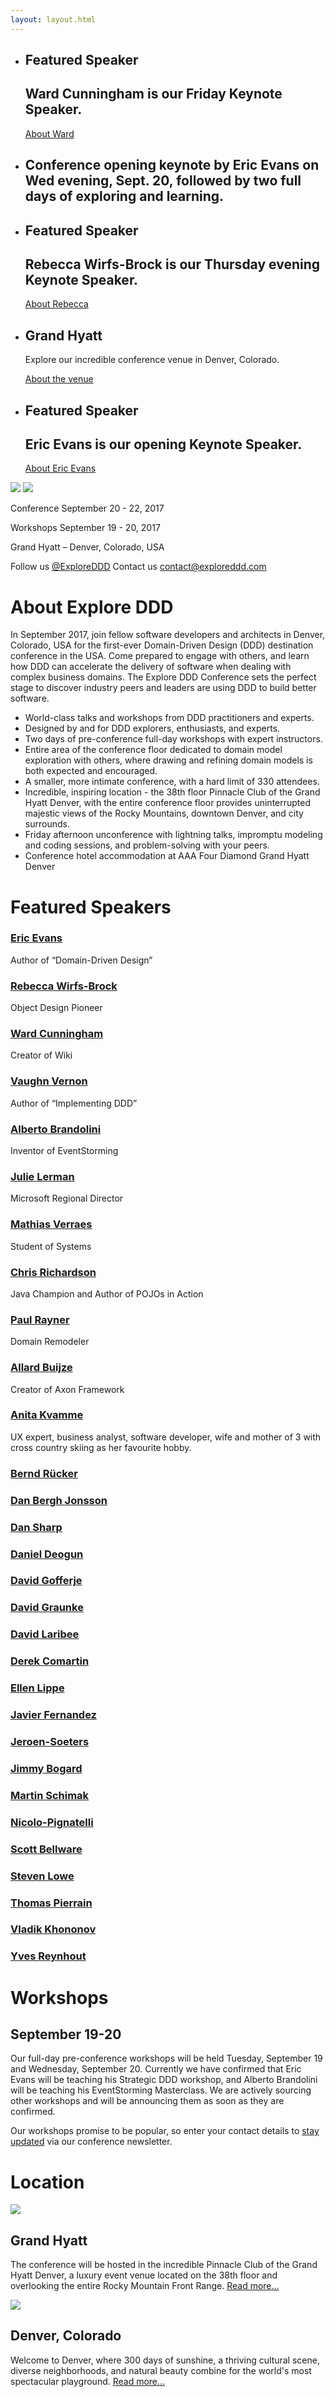 ```yaml
---
layout: layout.html
---
```


<section class="slider">
  <div class="flexslider">
    <ul class="slides">
      <li class="slide speaker ward-cunningham">
        <div class="container">
          <h1>Featured Speaker</h1>
          <h2><span>Ward Cunningham</span> is our Friday Keynote Speaker.</h2>
          <a href="speakers/ward-cunningham.html">About Ward</a>
        </div>
      </li>
      <li class="slide denver">
        <div class="container">
          <h1 class="mobile-copy">
            Conference opening keynote
            by Eric Evans on Wed evening,
            Sept. 20, followed by two
            full days of exploring and learning.
        </div>
      </li>
      <li class="slide speaker rebecca-wirfs-brock">
        <div class="container">
          <h1>Featured Speaker</h1>
          <h2><span>Rebecca Wirfs-Brock</span> is our Thursday evening Keynote Speaker.</h2>
          <a href="speakers/rebecca-wirfs-brock.html">About Rebecca</a>
        </div>
      </li>
      <li class="slide hyatt">
        <div class="container">
          <div class="hyatt-copy">
            <h1>Grand Hyatt</h1>
            <p>Explore our incredible conference venue in Denver, Colorado.</p>
            <a href="location/">About the venue</a>
          </div>
        </div>
      </li>
      <li class="slide speaker eric-evans">
        <div class="container">
          <h1>Featured Speaker</h1>
          <h2><span>Eric Evans</span> is our opening Keynote Speaker.</h2>
          <a href="speakers/eric-evans.html">About Eric Evans</a>
        </div>
      </li>
    </ul>
  </div>
  <div class="custom-navigation-container">
  <div class="custom-navigation">
    <a class="arrow left"><img src="img/slider-arrow-left.svg" /></a>
    <a class="arrow right"><img src="img/slider-arrow-right.svg" /></a>
  </div>
  </div>
</section>

<div class="container-fluid section conf-dates">
  <div class="row">
    <p class="conf-copy"><span class="conf-header">Conference</span> September 20 - 22, 2017</p>
    <p class="conf-copy"><span class="conf-header">Workshops</span> September 19 - 20, 2017</p>
    <p class="conf-copy">Grand Hyatt – Denver, Colorado, USA</p>
    <p class="conf-contact">Follow us <a href="http://twitter.com/ExploreDDD">@ExploreDDD</a>    Contact us <a href="mailto:contact@exploreddd.com">contact@exploreddd.com</a></p>
  </div>
</div>

<div class="container section about">
  <div class="row">
    <h1 class="section-header">About Explore DDD</h1>
    <p class="copy">In September 2017, join fellow software developers and architects in Denver, Colorado, USA for the first-ever Domain-Driven Design (DDD) destination conference in the USA. Come prepared to engage with others, and learn how DDD can accelerate the delivery of software when dealing with complex business domains. The Explore DDD Conference sets the perfect stage to discover industry peers and leaders are using DDD to build better software.</p>
    <ul class="copy-list">
      <li>World-class talks and workshops from DDD practitioners and experts.</li>
      <li>Designed by and for DDD explorers, enthusiasts, and experts.</li>
      <li>Two days of pre-conference full-day workshops with expert instructors.</li>
      <li>Entire area of the conference floor dedicated to domain model exploration with others, where drawing and refining domain models is both expected and encouraged.</li>
      <li>A smaller, more intimate conference, with a hard limit of 330 attendees.</li>
      <li>Incredible, inspiring location - the 38th floor Pinnacle Club of the Grand Hyatt Denver, with the entire conference floor provides uninterrupted majestic views of the Rocky Mountains, downtown Denver, and city surrounds.</li>
      <li>Friday afternoon unconference with lightning talks, impromptu modeling and coding sessions, and problem-solving with your peers.</li>
      <li>Conference hotel accommodation at AAA Four Diamond Grand Hyatt Denver</li>
    </ul>
  </div>
</div>

<div class="container section speakers">
  <h1 class="section-header">Featured Speakers</h1>
 <!--  <h2 class="section-subheader">View all speakers</h2> -->
  <div class="row">
    <div class="speaker-container">
      <a href="speakers/eric-evans.html"><div class="speaker-img eric-evans">
      </div></a>
      <h3><a class="speaker-name" href="speakers/eric-evans.html">Eric Evans</a></h3>
      <p class="speaker-details">Author of “Domain-Driven Design”</p>
    </div>
    <div class="speaker-container">
      <a href="speakers/rebecca-wirfs-brock.html"><div class="speaker-img rebecca-wirfs-brock">
      </div></a>
      <h3><a class="speaker-name" href="speakers/rebecca-wirfs-brock.html">Rebecca Wirfs-Brock</a></h3>
      <p class="speaker-details">Object Design Pioneer</p>
    </div>
    <div class="speaker-container">
      <a href="speakers/ward-cunningham.html"><div class="speaker-img ward-cunningham">
      </div></a>
      <h3><a class="speaker-name" href="speakers/ward-cunningham.html">Ward Cunningham</a></h3>
      <p class="speaker-details">Creator of Wiki</p>
    </div>
    <div class="speaker-container">
      <a href="speakers/vaughn-vernon.html"><div class="speaker-img vaughn-vernon">
      </div></a>
      <h3><a class="speaker-name" href="speakers/vaughn-vernon.html">Vaughn Vernon</a></h3>
      <p class="speaker-details">Author of “Implementing DDD”</p>
    </div>
  </div>
  <div class="row">
    <div class="speaker-container">
      <a href="speakers/alberto-brandolini.html"><div class="speaker-img alberto-brandolini">
      </div></a>
      <h3><a class="speaker-name" href="speakers/alberto-brandolini.html">Alberto Brandolini</a></h3>
      <p class="speaker-details">Inventor of EventStorming</p>
    </div>
    <div class="speaker-container">
      <a href="speakers/julie-lerman.html"><div class="speaker-img julie-lerman">
      </div></a>
      <h3><a class="speaker-name" href="speakers/julie-lerman.html">Julie Lerman</a></h3>
      <p class="speaker-details">Microsoft Regional Director</p>
    </div>
    <div class="speaker-container">
      <a href="speakers/mathias-verraes.html"><div class="speaker-img mathias-verraes">
      </div></a>
      <h3><a class="speaker-name" href="speakers/mathias-verraes.html">Mathias Verraes</a></h3>
      <p class="speaker-details">Student of Systems</p>
    </div>
    <div class="speaker-container">
      <a href="speakers/chris-richardson.html"><div class="speaker-img chris-richardson">
      </div></a>
      <h3><a class="speaker-name" href="speakers/chris-richardson.html">Chris Richardson</a></h3>
      <p class="speaker-details">Java Champion and Author of POJOs in Action</p>
    </div>
  </div>
  <div class="row">
    <div class="speaker-container">
      <a href="speakers/paul-rayner.html"><div class="speaker-img paul-rayner">
      </div></a>
      <h3><a class="speaker-name" href="speakers/paul-rayner.html">Paul Rayner</a></h3>
      <p class="speaker-details">Domain Remodeler</p>
    </div>
    <div class="speaker-container">
      <a href="speakers/allard-buijze.html"><div class="speaker-img allard-buijze">
      </div></a>
      <h3><a class="speaker-name" href="speakers/allard-buijze.html">Allard Buijze</a></h3>
      <p class="speaker-details">Creator of Axon Framework</p>
    </div>
    <div class="speaker-container">
      <a href="speakers/anita-kvamme.html"><div class="speaker-img anita-kvamme">
      </div></a>
      <h3><a class="anita-kvamme" href="speakers/anita-kvamme.html">Anita Kvamme</a></h3>
      <p class="speaker-details">UX expert, business analyst, software developer, wife and mother of 3 with cross country skiing as her favourite hobby.</p>
    </div>
    <div class="speaker-container">
      <a href="speakers/bernd-rucker.html"><div class="speaker-img bernd-rucker">
      </div></a>
      <h3><a class="bernd-rucker" href="speakers/bernd-rucker.html">Bernd Rücker</a></h3>
      <p class="speaker-details"></p>
    </div>
    <div class="row">
      <div class="speaker-container">
        <a href="speakers/dan-bergh-jonsson.html"><div class="speaker-img dan-bergh-jonsson">
        </div></a>
        <h3><a class="dan-bergh-jonsson" href="speakers/dan-bergh-jonsson.html">Dan Bergh Jonsson</a></h3>
        <p class="speaker-details"></p>
      </div>
      <div class="speaker-container">
        <a href="speakers/dan-sharp.html"><div class="speaker-img dan-sharp">
        </div></a>
        <h3><a class="dan-sharp" href="speakers/dan-sharp.html">Dan Sharp</a></h3>
        <p class="speaker-details"></p>
      </div>
      <div class="speaker-container">
        <a href="speakers/daniel-deogun.html"><div class="speaker-img daniel-deogun">
        </div></a>
        <h3><a class="daniel-deogun" href="speakers/daniel-deogun.html">Daniel Deogun</a></h3>
        <p class="speaker-details"></p>
      </div>
      <div class="speaker-container">
        <a href="speakers/david-gofferje.html"><div class="speaker-img david-gofferje">
        </div></a>
        <h3><a class="david-gofferje" href="speakers/david-gofferje.html">David Gofferje</a></h3>
        <p class="speaker-details"></p>
      </div>
  </div>
  <div class="row">
    <div class="speaker-container">
      <a href="speakers/david-graunke.html"><div class="speaker-img david-graunke">
      </div></a>
      <h3><a class="david-graunke" href="speakers/david-graunke.html">David Graunke</a></h3>
      <p class="speaker-details"></p>
    </div>
    <div class="speaker-container">
      <a href="speakers/david-laribee.html"><div class="speaker-img david-laribee">
      </div></a>
      <h3><a class="david-laribee" href="speakers/david-laribee.html">David Laribee</a></h3>
      <p class="speaker-details"></p>
    </div>
    <div class="speaker-container">
      <a href="speakers/derek-comartin.html"><div class="speaker-img derek-comartin">
      </div></a>
      <h3><a class="derek-comartin" href="speakers/derek-comartin.html">Derek Comartin</a></h3>
      <p class="speaker-details"></p>
    </div>
    <div class="speaker-container">
      <a href="speakers/ellen-lippe.html"><div class="speaker-img ellen-lippe">
      </div></a>
      <h3><a class="ellen-lippe" href="speakers/ellen-lippe.html">Ellen Lippe</a></h3>
      <p class="speaker-details"></p>
    </div>
  </div>
  <div class="row">
    <div class="speaker-container">
      <a href="speakers/javier-fernandez.html"><div class="speaker-img javier-fernandez">
      </div></a>
      <h3><a class="javier-fernandez" href="speakers/javier-fernandez.html">Javier Fernandez</a></h3>
      <p class="speaker-details"></p>
    </div>
    <div class="speaker-container">
      <a href="speakers/jeroen-soeters.html"><div class="speaker-img jeroen-soeters">
      </div></a>
      <h3><a class="jeroen-soeters" href="speakers/jeroen-soeters.html">Jeroen-Soeters</a></h3>
      <p class="speaker-details"></p>
    </div>
    <div class="speaker-container">
      <a href="speakers/jimmy-bogard.html"><div class="speaker-img jimmy-bogard">
      </div></a>
      <h3><a class="jimmy-bogard" href="speakers/jimmy-bogard.html">Jimmy Bogard</a></h3>
      <p class="speaker-details"></p>
    </div>
    <div class="speaker-container">
      <a href="speakers/martin-schimak.html"><div class="speaker-img martin-schimak">
      </div></a>
      <h3><a class="martin-schimak" href="speakers/martin-schimak.html">Martin Schimak</a></h3>
      <p class="speaker-details"></p>
    </div>
  </div>
  <div class="row">
    <div class="speaker-container">
      <a href="speakers/nicolo-pignatelli.html"><div class="speaker-img nicolo-pignatelli">
      </div></a>
      <h3><a class="nicolo-pignatelli" href="speakers/nicolo-pignatelli.html">Nicolo-Pignatelli</a></h3>
      <p class="speaker-details"></p>
    </div>
    <div class="speaker-container">
      <a href="speakers/scott-bellware.html"><div class="speaker-img scott-bellware">
      </div></a>
      <h3><a class="scott-bellware" href="speakers/scott-bellware.html">Scott Bellware</a></h3>
      <p class="speaker-details"></p>
    </div>
    <div class="speaker-container">
      <a href="speakers/steven-lowe.html"><div class="speaker-img steven-lowe">
      </div></a>
      <h3><a class="steven-lowe" href="speakers/steven-lowe.html">Steven Lowe</a></h3>
      <p class="speaker-details"></p>
    </div>
    <div class="speaker-container">
      <a href="speakers/thomas-pierrain.html"><div class="speaker-img thomas-pierrain">
      </div></a>
      <h3><a class="thomas-pierrain" href="speakers/thomas-pierrain.html">Thomas Pierrain</a></h3>
      <p class="speaker-details"></p>
    </div>
  </div>
  <div class="row">
    <div class="speaker-container">
      <a href="speakers/vladik-khononov.html"><div class="speaker-img vladik-khononov">
      </div></a>
      <h3><a class="vladik-khononov" href="speakers/vladik-khononov.html">Vladik Khononov</a></h3>
      <p class="speaker-details"></p>
    </div>
    <div class="speaker-container">
      <a href="speakers/yves-reynhout.html"><div class="speaker-img yves-reynhout">
      </div></a>
      <h3><a class="yves-reynhout" href="speakers/yves-reynhout.html">Yves Reynhout</a></h3>
      <p class="speaker-details"></p>
    </div>
  </div>
</div>

<div class="container section workshops">
  <div class="row">
    <h1 class="section-header">Workshops</h1>
    <h2 class="section-subheader">September 19-20</h2>
    <p class="copy">Our full-day pre-conference workshops will be held Tuesday, September 19 and Wednesday, September 20. Currently we have confirmed that Eric Evans will be teaching his Strategic DDD workshop, and Alberto Brandolini will be teaching his EventStorming Masterclass. We are actively sourcing other workshops and will be announcing them as soon as they are confirmed.
    </p>
    <p class="copy">Our workshops promise to be popular, so enter your contact details to <a href="http://eepurl.com/cGAHQT">stay updated</a> via our conference newsletter.</p>
  </div>
</div>

<div class="container section location">
  <div class="row">
    <h1 class="section-header">Location</h1>
    <div class="location-col col-xs-12 col-sm-6">
      <img src="img/hyatt.jpg" class="location-img" />
      <h2 class="section-subheader">Grand Hyatt</h2>
      <p class="copy">The conference will be hosted in the incredible Pinnacle Club of the Grand Hyatt Denver, a luxury event venue located on the 38th floor and overlooking the entire Rocky Mountain Front Range.&nbsp;<a class="read-more" href="location/">Read more...</a></p>
    </div>
    <div class="location-col col-xs-12 col-sm-6">
      <img src="img/denver.jpg" class="location-img" />
      <h2 class="section-subheader">Denver, Colorado</h2>
      <p class="copy">Welcome to Denver, where 300 days of sunshine, a thriving cultural scene, diverse neighborhoods, and natural beauty combine for the world's most spectacular playground. <a class="read-more" href="location/">Read more...</a></p>
    </div>
  </div>
</div>
